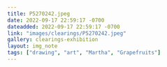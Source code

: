 ```yaml
---
title: P5270242.jpeg
date: 2022-09-17 22:59:17 -0700
dateadded: 2022-09-17 22:59:17 -0700
link: "images/clearings/P5270242.jpeg"
gallery: clearings-exhibition
layout: img_note
tags: ["drawing", "art", "Martha", "Grapefruits"]
--- 
```

